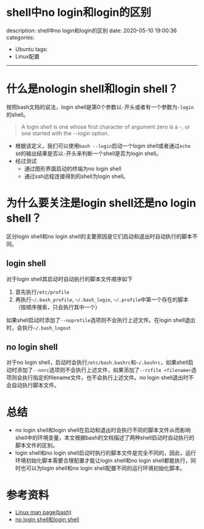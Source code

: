 #   shell中no login和login的区别
description: shell中no login和login的区别
date: 2020-05-10 19:00:36
categories:
- Ubuntu
tags:
- Linux配置
---
#   什么是nologin shell和login shell？
按照bash文档的说法，login shell是第0个参数以`-`开头或者有一个参数为`-login`的shell。

>   A login shell is one whose first character of argument zero is a -, or one started with the --login option.

+   根据该定义，我们可以使用`bash --login`启动一个login shell或者通过`echo $0`的输出结果是否以`-`开头来判断一个shell是否为login shell。
+   经过测试
    -   通过图形界面启动的终端为no login shell
    -   通过ssh远程连接得到的shell为login shell。

#   为什么要关注是login shell还是no login shell？
区分login shell和no login shell的主要原因是它们启动和退出时自动执行的脚本不同。

##   login shell
对于login shell其启动时自动执行的脚本文件顺序如下
1.  首先执行`/etc/profile`
2.  再执行`~/.bash_profile`, `~/.bash_login`, `~/.profile`中第一个存在的脚本（按顺序搜索，只会执行其中一个）

如果shell启动时添加了`--noprofile`选项则不会执行上述文件。在login shell退出时，会执行`~/.bash_logout`

##   no login shell

对于no login shell，启动时会执行`/etc/bash.bashrc`和`~/.bashrc`，如果shell启动时添加了`--norc`选项则不会执行上述文件，如果添加了`--rcfile <filename>`选项则会执行指定的filename文件，也不会执行上述文件。no login shell退出时不会自动执行脚本文件。

#   总结
+   no login shell和login shell在启动和退出时会执行不同的脚本文件从而影响shell中的环境变量，本文根据bash的文档描述了两种shell启动时自动执行的脚本文件的区别。
+   login shell和no login shell启动时执行的脚本文件是完全不同的，因此，运行环境初始化脚本需要合理配置才能让login shell和no login shell都能执行，同时也可以为login shell和no login shell配置不同的运行环境初始化脚本。

#   参考资料
+   [Linux man page(bash)](https://linux.die.net/man/1/bash)
+   [no login shell和login shell](https://blog.csdn.net/j5856004/article/details/100638931)
